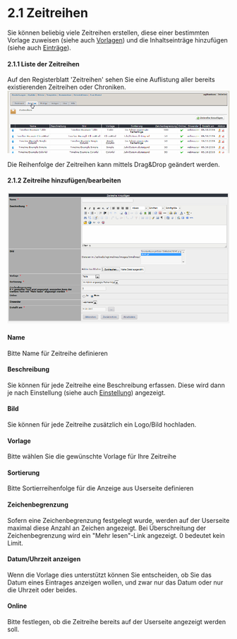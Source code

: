 # 2.1 Zeitreihen

Sie können beliebig viele Zeitreihen erstellen, diese einer bestimmten Vorlage zuweisen (siehe auch [Vorlagen](2admin_templates.md)) und die Inhaltseinträge hinzufügen (siehe auch [Einträge](2admin_items.md)).

#### 2.1.1 Liste der Zeitreihen
Auf den Registerblatt 'Zeitreihen' sehen Sie eine Auflistung aller bereits existierenden Zeitreihen oder Chroniken.
![](../assets/2admin_timelines_list.png)

Die Reihenfolge der Zeitreihen kann mittels Drag&Drop geändert werden.

#### 2.1.2 Zeitreihe hinzufügen/bearbeiten
![](../assets/2admin_timelines_add.png)

#### Name
Bitte Name für Zeitreihe definieren

#### Beschreibung
Sie können für jede Zeitreihe eine Beschreibung erfassen. Diese wird dann je nach Einstellung (siehe auch [Einstellung](2preferences.md)) angezeigt.

#### Bild
Sie können für jede Zeitreihe zusätzlich ein Logo/Bild hochladen.

#### Vorlage
Bitte wählen Sie die gewünschte Vorlage für Ihre Zeitreihe

#### Sortierung
Bitte Sortierreihenfolge für die Anzeige aus Userseite definieren

#### Zeichenbegrenzung
Sofern eine Zeichenbegrenzung festgelegt wurde, werden auf der Userseite maximal diese Anzahl an Zeichen angezeigt. Bei Überschreitung der Zeichenbegrenzung wird ein "Mehr lesen"-Link angezeigt.
0 bedeutet kein Limit.

#### Datum/Uhrzeit anzeigen
Wenn die Vorlage dies unterstützt können Sie entscheiden, ob Sie das Datum eines Eintrages anzeigen wollen, und zwar nur das Datum oder nur die Uhrzeit oder beides.

#### Online
Bitte festlegen, ob die Zeitreihe bereits auf der Userseite angezeigt werden soll.
 